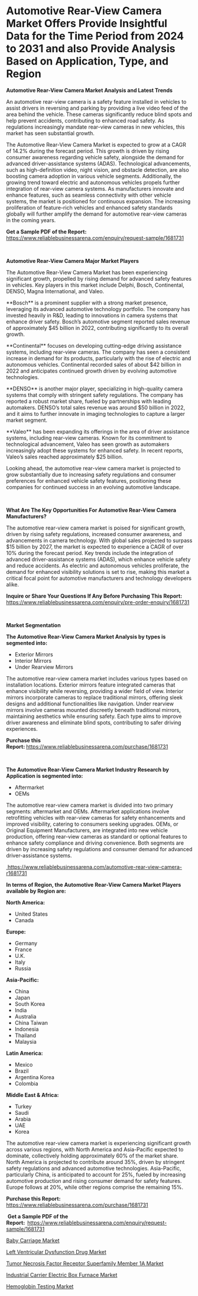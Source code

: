 <p><h1>Automotive Rear-View Camera Market Offers Provide Insightful Data for the Time Period from 2024 to 2031 and also Provide Analysis Based on Application, Type, and Region</h1></p><p><strong>Automotive Rear-View Camera Market Analysis and Latest Trends</strong></p>
<p><p>An automotive rear-view camera is a safety feature installed in vehicles to assist drivers in reversing and parking by providing a live video feed of the area behind the vehicle. These cameras significantly reduce blind spots and help prevent accidents, contributing to enhanced road safety. As regulations increasingly mandate rear-view cameras in new vehicles, this market has seen substantial growth.</p><p>The Automotive Rear-View Camera Market is expected to grow at a CAGR of 14.2% during the forecast period. This growth is driven by rising consumer awareness regarding vehicle safety, alongside the demand for advanced driver-assistance systems (ADAS). Technological advancements, such as high-definition video, night vision, and obstacle detection, are also boosting camera adoption in various vehicle segments. Additionally, the growing trend toward electric and autonomous vehicles propels further integration of rear-view camera systems. As manufacturers innovate and enhance features, such as seamless connectivity with other vehicle systems, the market is positioned for continuous expansion. The increasing proliferation of feature-rich vehicles and enhanced safety standards globally will further amplify the demand for automotive rear-view cameras in the coming years.</p></p>
<p><strong>Get a Sample PDF of the Report:&nbsp;</strong> <a href="https://www.reliablebusinessarena.com/enquiry/request-sample/1681731?utm_campaign=1579&utm_medium=2&utm_source=Github&utm_content=ia&utm_term=12102024&utm_id=automotive-rear-view-camera">https://www.reliablebusinessarena.com/enquiry/request-sample/1681731</a></p>
<p>&nbsp;</p>
<p><strong>Automotive Rear-View Camera Major Market Players</strong></p>
<p><p>The Automotive Rear-View Camera Market has been experiencing significant growth, propelled by rising demand for advanced safety features in vehicles. Key players in this market include Delphi, Bosch, Continental, DENSO, Magna International, and Valeo.</p><p>**Bosch** is a prominent supplier with a strong market presence, leveraging its advanced automotive technology portfolio. The company has invested heavily in R&D, leading to innovations in camera systems that enhance driver safety. Bosch’s automotive segment reported sales revenue of approximately $45 billion in 2022, contributing significantly to its overall growth.</p><p>**Continental** focuses on developing cutting-edge driving assistance systems, including rear-view cameras. The company has seen a consistent increase in demand for its products, particularly with the rise of electric and autonomous vehicles. Continental recorded sales of about $42 billion in 2022 and anticipates continued growth driven by evolving automotive technologies.</p><p>**DENSO** is another major player, specializing in high-quality camera systems that comply with stringent safety regulations. The company has reported a robust market share, fueled by partnerships with leading automakers. DENSO’s total sales revenue was around $50 billion in 2022, and it aims to further innovate in imaging technologies to capture a larger market segment.</p><p>**Valeo** has been expanding its offerings in the area of driver assistance systems, including rear-view cameras. Known for its commitment to technological advancement, Valeo has seen growth as automakers increasingly adopt these systems for enhanced safety. In recent reports, Valeo’s sales reached approximately $25 billion.</p><p>Looking ahead, the automotive rear-view camera market is projected to grow substantially due to increasing safety regulations and consumer preferences for enhanced vehicle safety features, positioning these companies for continued success in an evolving automotive landscape.</p></p>
<p>&nbsp;</p>
<p><strong>What Are The Key Opportunities For Automotive Rear-View Camera Manufacturers?</strong></p>
<p><p>The automotive rear-view camera market is poised for significant growth, driven by rising safety regulations, increased consumer awareness, and advancements in camera technology. With global sales projected to surpass $15 billion by 2027, the market is expected to experience a CAGR of over 10% during the forecast period. Key trends include the integration of advanced driver-assistance systems (ADAS), which enhance vehicle safety and reduce accidents. As electric and autonomous vehicles proliferate, the demand for enhanced visibility solutions is set to rise, making this market a critical focal point for automotive manufacturers and technology developers alike.</p></p>
<p><strong>Inquire or Share Your Questions If Any Before Purchasing This Report:</strong> <a href="https://www.reliablebusinessarena.com/enquiry/pre-order-enquiry/1681731?utm_campaign=1579&utm_medium=2&utm_source=Github&utm_content=ia&utm_term=12102024&utm_id=automotive-rear-view-camera">https://www.reliablebusinessarena.com/enquiry/pre-order-enquiry/1681731</a></p>
<p>&nbsp;</p>
<p><strong>Market Segmentation</strong></p>
<p><strong>The Automotive Rear-View Camera Market Analysis by types is segmented into:</strong></p>
<p><ul><li>Exterior Mirrors</li><li>Interior Mirrors</li><li>Under Rearview Mirrors</li></ul></p>
<p><p>The automotive rear-view camera market includes various types based on installation locations. Exterior mirrors feature integrated cameras that enhance visibility while reversing, providing a wider field of view. Interior mirrors incorporate cameras to replace traditional mirrors, offering sleek designs and additional functionalities like navigation. Under rearview mirrors involve cameras mounted discreetly beneath traditional mirrors, maintaining aesthetics while ensuring safety. Each type aims to improve driver awareness and eliminate blind spots, contributing to safer driving experiences.</p></p>
<p><strong>Purchase this Report:&nbsp;</strong><a href="https://www.reliablebusinessarena.com/purchase/1681731?utm_campaign=1579&utm_medium=2&utm_source=Github&utm_content=ia&utm_term=12102024&utm_id=automotive-rear-view-camera">https://www.reliablebusinessarena.com/purchase/1681731</a></p>
<p>&nbsp;</p>
<p><strong>The Automotive Rear-View Camera Market Industry Research by Application is segmented into:</strong></p>
<p><ul><li>Aftermarket</li><li>OEMs</li></ul></p>
<p><p>The automotive rear-view camera market is divided into two primary segments: aftermarket and OEMs. Aftermarket applications involve retrofitting vehicles with rear-view cameras for safety enhancements and improved visibility, catering to consumers seeking upgrades. OEMs, or Original Equipment Manufacturers, are integrated into new vehicle production, offering rear-view cameras as standard or optional features to enhance safety compliance and driving convenience. Both segments are driven by increasing safety regulations and consumer demand for advanced driver-assistance systems.</p></p>
<p><a href="https://www.reliablebusinessarena.com/automotive-rear-view-camera-r1681731?utm_campaign=1579&utm_medium=2&utm_source=Github&utm_content=ia&utm_term=12102024&utm_id=automotive-rear-view-camera">&nbsp;https://www.reliablebusinessarena.com/automotive-rear-view-camera-r1681731</a></p>
<p><strong>In terms of Region, the Automotive Rear-View Camera Market Players available by Region are:</strong></p>
<p>
    <p> <strong> North America: </strong>
        <ul>
            <li>United States</li>
            <li>Canada</li>
        </ul>
        </p> 
    <p> <strong> Europe: </strong>
        <ul>
            <li>Germany</li>
            <li>France</li>
            <li>U.K.</li>
            <li>Italy</li>
            <li>Russia</li>
        </ul>
        </p> 
    <p> <strong> Asia-Pacific: </strong>
        <ul>
            <li>China</li>
            <li>Japan</li>
            <li>South Korea</li>
            <li>India</li>
            <li>Australia</li>
            <li>China Taiwan</li>
            <li>Indonesia</li>
            <li>Thailand</li>
            <li>Malaysia</li>
        </ul>
        </p> 
    <p> <strong> Latin America: </strong>
        <ul>
            <li>Mexico</li>
            <li>Brazil</li>
            <li>Argentina Korea</li>
            <li>Colombia</li>
        </ul>
        </p> 
    <p> <strong> Middle East & Africa: </strong>
        <ul>
            <li>Turkey</li>
            <li>Saudi</li>
            <li>Arabia</li>
            <li>UAE</li>
            <li>Korea</li>
        </ul>
    </p>
    </p>
<p><p>The automotive rear-view camera market is experiencing significant growth across various regions, with North America and Asia-Pacific expected to dominate, collectively holding approximately 60% of the market share. North America is projected to contribute around 35%, driven by stringent safety regulations and advanced automotive technologies. Asia-Pacific, particularly China, is anticipated to account for 25%, fueled by increasing automotive production and rising consumer demand for safety features. Europe follows at 20%, while other regions comprise the remaining 15%.</p></p>
<p><strong>Purchase this Report: </strong><a href="https://www.reliablebusinessarena.com/purchase/1681731?utm_campaign=1579&utm_medium=2&utm_source=Github&utm_content=ia&utm_term=12102024&utm_id=automotive-rear-view-camera">https://www.reliablebusinessarena.com/purchase/1681731</a></p>
<p>&nbsp;<strong>Get a Sample PDF of the Report:&nbsp;&nbsp;</strong><a href="https://www.reliablebusinessarena.com/enquiry/request-sample/1681731?utm_campaign=1579&utm_medium=2&utm_source=Github&utm_content=ia&utm_term=12102024&utm_id=automotive-rear-view-camera">https://www.reliablebusinessarena.com/enquiry/request-sample/1681731</a></p>
<p><strong></strong></p>
<p><p><a href="https://www.linkedin.com/pulse/charting-future-comprehensive-analysis-global-baby-carriage-duq5e?utm_campaign=1579&utm_medium=2&utm_source=Github&utm_content=ia&utm_term=12102024&utm_id=automotive-rear-view-camera">Baby Carriage Market</a></p><p><a href="https://www.linkedin.com/pulse/left-ventricular-dysfunction-drug-market-global-regional-yhnof?utm_campaign=1579&utm_medium=2&utm_source=Github&utm_content=ia&utm_term=12102024&utm_id=automotive-rear-view-camera">Left Ventricular Dysfunction Drug Market</a></p><p><a href="https://www.linkedin.com/pulse/tumor-necrosis-factor-receptor-superfamily-member-1a-market-tyhhf?utm_campaign=1579&utm_medium=2&utm_source=Github&utm_content=ia&utm_term=12102024&utm_id=automotive-rear-view-camera">Tumor Necrosis Factor Receptor Superfamily Member 1A Market</a></p><p><a href="https://github.com/rahu1506/Market-Research-Report-List-6/blob/main/industrial-carrier-electric-box-furnace-market.md?utm_campaign=1579&utm_medium=2&utm_source=Github&utm_content=ia&utm_term=12102024&utm_id=automotive-rear-view-camera">Industrial Carrier Electric Box Furnace Market</a></p><p><a href="https://github.com/delorasywf/Market-Research-Report-List-1/blob/main/hemoglobin-testing-market.md?utm_campaign=1579&utm_medium=2&utm_source=Github&utm_content=ia&utm_term=12102024&utm_id=automotive-rear-view-camera">Hemoglobin Testing Market</a></p></p>